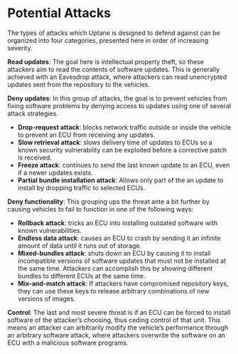 # Potential Attacks

The types of attacks which Uptane is designed to defend against can be organized into four categories,
presented here in order of increasing severity.

**Read updates**:  The goal here is intellectual property theft, so these attackers aim to read 
the contents of software updates. This is generally achieved with an Eavesdrop attack, 
where attackers can read unencrypted updates sent from the repository to the vehicles.

**Deny updates**: In this group of attacks, the goal is to prevent vehicles from fixing
software problems by denying access to updates using one of several attack strategies.

* **Drop-request attack**: blocks network traffic outside or inside the vehicle to prevent
an ECU from receiving any updates. 
* **Slow retrieval attack**: slows delivery time of updates to ECUs so a known
security vulnerability can be exploited before a corrective patch is received. 
* **Freeze attack**: continues to send the last known update to an ECU, even if a
newer updates exists. 
* **Partial bundle installation attack**: Allows only part of the an update to install by dropping traffic to selected ECUs. 

**Deny functionality**: This grouping ups the threat ante a bit further by causing
vehicles to fail to function in one of the following ways:
* **Rollback attack**: tricks an ECU into installing outdated software with 
known vulnerabilities.
* **Endless data attack**: causes an ECU to crash by sending it an infinite amount of data
until it runs out of storage. 
* **Mixed-bundles attack**: shuts down an ECU by causing it to install incompatible
versions of software updates that must not be installed at the same time.
Attackers can accomplish this by showing different bundles to different ECUs at the same time. 
* **Mix-and-match attack**: If attackers have compromised repository keys, they can use these
keys to release arbitrary combinations of new versions of images. 

**Control**: The last and most severe threat is if an ECU can be forced to install software 
of the attacker’s choosing, thus ceding control of that unit. This means an attacker can 
arbitrarily modify the vehicle’s performance through an arbitrary software attack, 
where attackers overwrite the software on an ECU with a malicious software programs.
